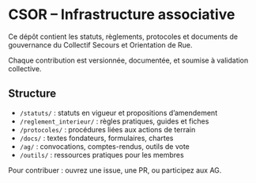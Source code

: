 # CSOR – Infrastructure associative

Ce dépôt contient les statuts, règlements, protocoles et documents de gouvernance du Collectif Secours et Orientation de Rue.

Chaque contribution est versionnée, documentée, et soumise à validation collective.

## Structure

- `/statuts/` : statuts en vigueur et propositions d’amendement
- `/reglement_interieur/` : règles pratiques, guides et fiches
- `/protocoles/` : procédures liées aux actions de terrain
- `/docs/` : textes fondateurs, formulaires, chartes
- `/ag/` : convocations, comptes-rendus, outils de vote
- `/outils/` : ressources pratiques pour les membres

Pour contribuer : ouvrez une issue, une PR, ou participez aux AG.

